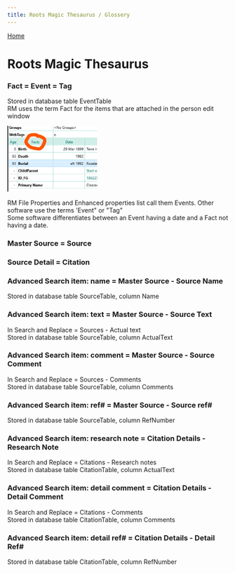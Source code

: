 ```yaml
---
title: Roots Magic Thesaurus / Glossery
---
```

[Home](https://richardotter.github.io)

# Roots Magic Thesaurus

### Fact  =  Event  = Tag

Stored in database table EventTable\
RM uses the term Fact for the items that are attached in the person edit window

<img src="Facts.png" height="150">

RM File Properties and Enhanced properties list call them Events.
Other software use the terms 'Event" or "Tag"\
Some software differentiates between an Event having a date and a Fact not having a date.


### Master Source  =  Source

### Source Detail  =  Citation


### Advanced Search item:  name = Master Source - Source Name 

Stored in database table SourceTable, column Name

### Advanced Search item:  text = Master Source - Source Text

In Search and Replace = Sources - Actual text\
Stored in database table SourceTable, column ActualText

### Advanced Search item:  comment = Master Source - Source Comment

In Search and Replace = Sources - Comments\
Stored in database table SourceTable, column Comments

### Advanced Search item:  ref# = Master Source - Source ref#

Stored in database table SourceTable, column RefNumber

### Advanced Search item:  research note  = Citation Details - Research Note

In Search and Replace = Citations - Research notes\
Stored in database table CitationTable, column ActualText

### Advanced Search item:  detail comment  = Citation Details - Detail Comment

In Search and Replace = Citations - Comments\
Stored in database table CitationTable, column  Comments

### Advanced Search item:  detail ref#  = Citation Details - Detail Ref#

Stored in database table CitationTable, column RefNumber
